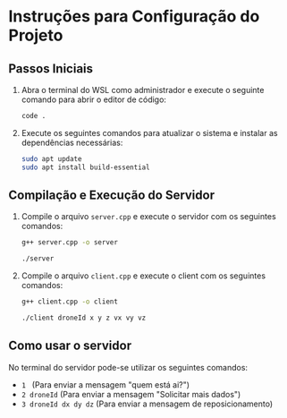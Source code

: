 # Instruções para Configuração do Projeto

## Passos Iniciais

1. Abra o terminal do WSL como administrador e execute o seguinte comando para abrir o editor de código:
    ```bash
    code .
    ```
2. Execute os seguintes comandos para atualizar o sistema e instalar as dependências necessárias:
    ```bash
    sudo apt update
    sudo apt install build-essential
    ```

## Compilação e Execução do Servidor

1. Compile o arquivo `server.cpp` e execute o servidor com os seguintes comandos:
    ```bash
    g++ server.cpp -o server

    ./server
    ```
2. Compile o arquivo `client.cpp` e execute o client com os seguintes comandos:
    ```bash
    g++ client.cpp -o client

    ./client droneId x y z vx vy vz
    ```
## Como usar o servidor
No terminal do servidor pode-se utilizar os seguintes comandos:
-    ```1 ``` (Para enviar a mensagem "quem está ai?")
-    ```2 droneId``` (Para enviar a mensagem "Solicitar mais dados")
-    ```3 droneId dx dy dz``` (Para enviar a mensagem de reposicionamento)